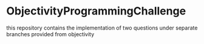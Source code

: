 # ObjectivityProgrammingChallenge
this repository contains the implementation of two questions under separate branches provided from objectivity
